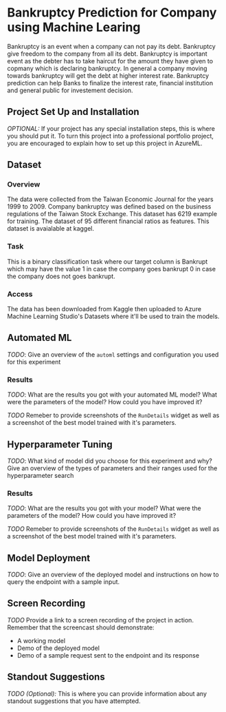 # Bankruptcy Prediction for Company using Machine Learing
Bankruptcy is an event when a company can not pay its debt. Bankruptcy give freedom to the company from all its debt. Bankruptcy is important event as the debter has to take haircut for the amount they have given to copmany which is declaring bankruptcy. In general a company moving towards bankruptcy will get the debt at higher interest rate. Bankruptcy prediction can help Banks to finalize the interest rate, financial institution and general public for investement decision. 

## Project Set Up and Installation
*OPTIONAL:* If your project has any special installation steps, this is where you should put it. To turn this project into a professional portfolio project, you are encouraged to explain how to set up this project in AzureML.

## Dataset

### Overview
The data were collected from the Taiwan Economic Journal for the years 1999 to 2009. Company bankruptcy was defined based on the business regulations of the Taiwan Stock Exchange. This dataset has 6219 example for training. The dataset of 95 different financial ratios as features. This dataset is avaialable at kaggel. 

### Task
This is a binary classification task where our target column is Bankrupt which may have the value 1 in case the company goes bankrupt 0 in case the company does not goes bankrupt.

### Access
The data has been downloaded from Kaggle then uploaded to Azure Machine Learning Studio's Datasets where it'll be used to train the models.

## Automated ML
*TODO*: Give an overview of the `automl` settings and configuration you used for this experiment

### Results
*TODO*: What are the results you got with your automated ML model? What were the parameters of the model? How could you have improved it?

*TODO* Remeber to provide screenshots of the `RunDetails` widget as well as a screenshot of the best model trained with it's parameters.

## Hyperparameter Tuning
*TODO*: What kind of model did you choose for this experiment and why? Give an overview of the types of parameters and their ranges used for the hyperparameter search


### Results
*TODO*: What are the results you got with your model? What were the parameters of the model? How could you have improved it?

*TODO* Remeber to provide screenshots of the `RunDetails` widget as well as a screenshot of the best model trained with it's parameters.

## Model Deployment
*TODO*: Give an overview of the deployed model and instructions on how to query the endpoint with a sample input.

## Screen Recording
*TODO* Provide a link to a screen recording of the project in action. Remember that the screencast should demonstrate:
- A working model
- Demo of the deployed  model
- Demo of a sample request sent to the endpoint and its response

## Standout Suggestions
*TODO (Optional):* This is where you can provide information about any standout suggestions that you have attempted.
